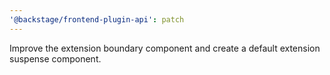 ```yaml
---
'@backstage/frontend-plugin-api': patch
---
```


Improve the extension boundary component and create a default extension suspense component.
